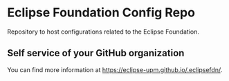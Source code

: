 # Eclipse Foundation Config Repo

Repository to host configurations related to the Eclipse Foundation.

## Self service of your GitHub organization

You can find more information at <https://eclipse-upm.github.io/.eclipsefdn/>.
